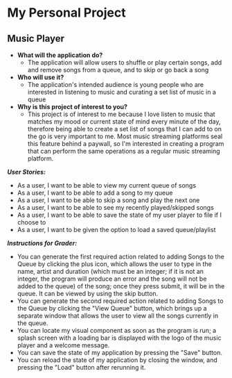 # My Personal Project

## Music Player

- **What will the application do?**
  - The application will allow users to shuffle or play certain songs, add and remove songs from a queue, and to skip or go back a song
- **Who will use it?**
  - The application's intended audience is young people who are interested in listening to music and curating a set list of music in a queue
- **Why is this project of interest to you?**
  - This project is of interest to me because I love listen to music that matches my mood or current state of mind every minute of the day, therefore being able to create a set list of songs that I can add to on the go is very important to me. Most music streaming platforms seal this feature behind a paywall, so I'm interested in creating a program that can perform the same operations as a regular music streaming platform.

***User Stories:***
- As a user, I want to be able to view my current queue of songs
- As a user, I want to be able to add a song to my queue
- As a user, I want to be able to skip a song and play the next one
- As a user, I want to be able to see my recently played/skipped songs
- As a user, I want to be able to save the state of my user player to file if I choose to
- As a user, I want to be given the option to load a saved queue/playlist


***Instructions for Grader:***
- You can generate the first required action related to adding Songs to the Queue by clicking the plus icon, which allows the user to type in the name, artist and duration (which must be an integer; if it is not an integer, the program will produce an error and the song will not be added to the queue) of the song; once they press submit, it will be in the queue. It can be viewed by using the skip button.
- You can generate the second required action related to adding Songs to the Queue by clicking the "View Queue" button, which brings up a separate window that allows the user to view all the songs currently in the queue.
- You can locate my visual component as soon as the program is run; a splash screen with a loading bar is displayed with the logo of the music player and a welcome message.
- You can save the state of my application by pressing the "Save" button.
- You can reload the state of my application by closing the window, and pressing the "Load" button after rerunning it.